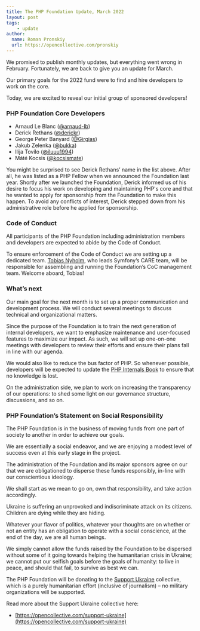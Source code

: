 ```yaml
---
title: The PHP Foundation Update, March 2022
layout: post
tags:
    - update
author:
  name: Roman Pronskiy
  url: https://opencollective.com/pronskiy
---
```

We promised to publish monthly updates, but everything went wrong in February.
Fortunately, we are back to give you an update for March.

Our primary goals for the 2022 fund were to find and hire developers to work on the core.

Today, we are excited to reveal our initial group of sponsored developers!

### PHP Foundation Core Developers

- Arnaud Le Blanc ([@arnaud-lb](https://github.com/arnaud-lb))
- Derick Rethans ([@derickr](https://github.com/derickr))
- George Peter Banyard ([@Girgias](https://github.com/Girgias))
- Jakub Zelenka ([@bukka](https://github.com/bukka))
- Ilija Tovilo ([@iluuu1994](https://github.com/iluuu1994))
- Máté Kocsis ([@kocsismate](https://github.com/kocsismate))

You might be surprised to see Derick Rethans’ name in the list above.
After all, he was listed as a PHP Fellow when we announced the Foundation last year.
Shortly after we launched the Foundation, Derick informed us of his desire to focus his work on developing and maintaining PHP's core and that he wanted to apply for sponsorship from the Foundation to make this happen.
To avoid any conflicts of interest, Derick stepped down from his administrative role before he applied for sponsorship.

### Code of Conduct

All participants of the PHP Foundation including administration members and developers are expected to abide by the Code of Conduct.

To ensure enforcement of the Code of Conduct we are setting up a dedicated team.
[Tobias Nyholm](https://github.com/Nyholm), who leads Symfony’s CARE team, will be responsible for assembling and running the Foundation’s CoC management team.
Welcome aboard, Tobias!

### What’s next

Our main goal for the next month is to set up a proper communication and development process.
We will conduct several meetings to discuss technical and organizational matters.

Since the purpose of the Foundation is to train the next generation of internal developers, we want to emphasize maintenance and user-focused features to maximize our impact.
As such, we will set up one-on-one meetings with developers to review their efforts and ensure their plans fall in line with our agenda.

We would also like to reduce the bus factor of PHP.
So whenever possible, developers will be expected to update the [PHP Internals Book](https://www.phpinternalsbook.com/) to ensure that no knowledge is lost.

On the administration side, we plan to work on increasing the transparency of our operations: to shed some light on our governance structure, discussions, and so on.

### PHP Foundation’s Statement on Social Responsibility

The PHP Foundation is in the business of moving funds from one part of society to another in order to achieve our goals.

We are essentially a social endeavor, and we are enjoying a modest level of success even at this early stage in the project.

The administration of the Foundation and its major sponsors agree on our that we are obligationed to disperse these funds responsibly, in-line with our conscientious ideology.

We shall start as we mean to go on, own that responsibility, and take action accordingly.

Ukraine is suffering an unprovoked and indiscriminate attack on its citizens. Children are dying while they are hiding.

Whatever your flavor of politics, whatever your thoughts are on whether or not an entity has an obligation to operate with a social conscience, at the end of the day, we are all human beings.

We simply cannot allow the funds raised by the Foundation to be dispersed without some of it going towards helping the humanitarian crisis in Ukraine; we cannot put our selfish goals before the goals of humanity: to live in peace, and should that fail, to survive as best we can.

The PHP Foundation will be donating to the [Support Ukraine](https://opencollective.com/support-ukraine) collective, which is a purely humanitarian effort (inclusive of journalism) – no military organizations will be supported.

Read more about the Support Ukraine collective here:

- [https://opencollective.com/support-ukraine](https://opencollective.com/support-ukraine)
